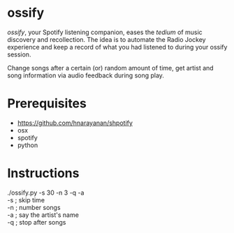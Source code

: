# ossify

*ossify*, your Spotify listening companion, eases the *tedium* of music discovery and recollection.
The idea is to automate the Radio Jockey experience and keep a record of what you had listened to during your ossify session.

Change songs after a certain (or) random amount of time, get artist and song information via audio feedback during song play.

# Prerequisites
- https://github.com/hnarayanan/shpotify
- osx
- spotify
- python

# Instructions
./ossify.py -s 30 -n 3 -q -a<br/>
-s ; skip time<br/>
-n ; number songs<br/>
-a ; say the artist's name<br/>
-q ; stop after songs<br/>
